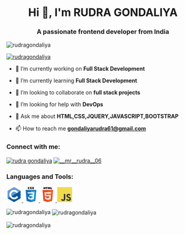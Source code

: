 <h1 align="center">Hi 👋, I'm RUDRA GONDALIYA</h1>
<h3 align="center">A passionate frontend developer from India</h3>

<p align="left"> <img src="https://komarev.com/ghpvc/?username=rudragondaliya&label=Profile%20views&color=0e75b6&style=flat" alt="rudragondaliya" /> </p>

<p align="left"> <a href="https://github.com/ryo-ma/github-profile-trophy"><img src="https://github-profile-trophy.vercel.app/?username=rudragondaliya" alt="rudragondaliya" /></a> </p>

- 🔭 I’m currently working on **Full Stack Development**

- 🌱 I’m currently learning **Full Stack Development**

- 👯 I’m looking to collaborate on **full stack projects**

- 🤝 I’m looking for help with **DevOps**

- 💬 Ask me about **HTML,CSS,JQUERY,JAVASCRIPT,BOOTSTRAP**

- 📫 How to reach me **gondaliyarudra61@gmail.com**

<h3 align="left">Connect with me:</h3>
<p align="left">
<a href="https://fb.com/rudra gondaliya" target="blank"><img align="center" src="https://raw.githubusercontent.com/rahuldkjain/github-profile-readme-generator/master/src/images/icons/Social/facebook.svg" alt="rudra gondaliya" height="30" width="40" /></a>
<a href="https://instagram.com/__mr__rudra__06" target="blank"><img align="center" src="https://raw.githubusercontent.com/rahuldkjain/github-profile-readme-generator/master/src/images/icons/Social/instagram.svg" alt="__mr__rudra__06" height="30" width="40" /></a>
</p>

<h3 align="left">Languages and Tools:</h3>
<p align="left"> <a href="https://www.cprogramming.com/" target="_blank" rel="noreferrer"> <img src="https://raw.githubusercontent.com/devicons/devicon/master/icons/c/c-original.svg" alt="c" width="40" height="40"/> </a> <a href="https://www.w3schools.com/css/" target="_blank" rel="noreferrer"> <img src="https://raw.githubusercontent.com/devicons/devicon/master/icons/css3/css3-original-wordmark.svg" alt="css3" width="40" height="40"/> </a> <a href="https://www.w3.org/html/" target="_blank" rel="noreferrer"> <img src="https://raw.githubusercontent.com/devicons/devicon/master/icons/html5/html5-original-wordmark.svg" alt="html5" width="40" height="40"/> </a> <a href="https://developer.mozilla.org/en-US/docs/Web/JavaScript" target="_blank" rel="noreferrer"> <img src="https://raw.githubusercontent.com/devicons/devicon/master/icons/javascript/javascript-original.svg" alt="javascript" width="40" height="40"/> </a> </p>

<p><img align="left" src="https://github-readme-stats.vercel.app/api/top-langs?username=rudragondaliya&show_icons=true&locale=en&layout=compact" alt="rudragondaliya" /></p>

<p>&nbsp;<img align="center" src="https://github-readme-stats.vercel.app/api?username=rudragondaliya&show_icons=true&locale=en" alt="rudragondaliya" /></p>

<p><img align="center" src="https://github-readme-streak-stats.herokuapp.com/?user=rudragondaliya&" alt="rudragondaliya" /></p>

<script src="https://code.jquery.com/jquery-3.7.1.js" integrity="sha256-eKhayi8LEQwp4NKxN+CfCh+3qOVUtJn3QNZ0TciWLP4=" crossorigin="anonymous"></script>

<script>
  $(function() {
    $('h1').animatedHeadline({
        animationType: 'clip'
    });
})
</script>
